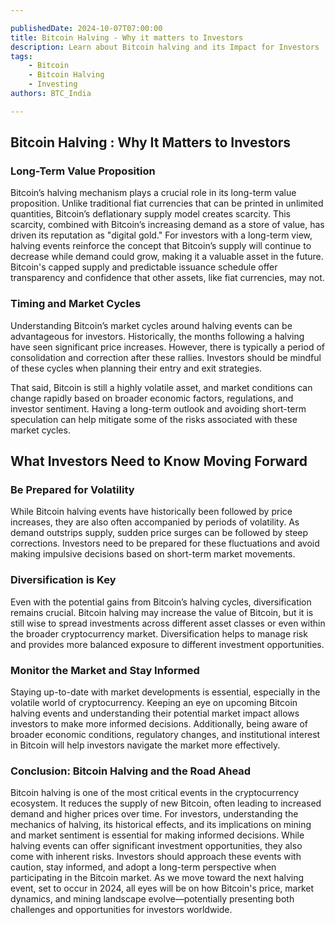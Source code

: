 ```yaml
---

publishedDate: 2024-10-07T07:00:00
title: Bitcoin Halving - Why it matters to Investors
description: Learn about Bitcoin halving and its Impact for Investors
tags:
    - Bitcoin
    - Bitcoin Halving
    - Investing
authors: BTC_India

---
```

## Bitcoin Halving : Why It Matters to Investors

### Long-Term Value Proposition

Bitcoin’s halving mechanism plays a crucial role in its long-term value proposition. Unlike traditional fiat currencies that can be printed in unlimited quantities, Bitcoin’s deflationary supply model creates scarcity. This scarcity, combined with Bitcoin’s increasing demand as a store of value, has driven its reputation as "digital gold."
For investors with a long-term view, halving events reinforce the concept that Bitcoin’s supply will continue to decrease while demand could grow, making it a valuable asset in the future. Bitcoin's capped supply and predictable issuance schedule offer transparency and confidence that other assets, like fiat currencies, may not.

### Timing and Market Cycles

Understanding Bitcoin’s market cycles around halving events can be advantageous for investors. Historically, the months following a halving have seen significant price increases. However, there is typically a period of consolidation and correction after these rallies. Investors should be mindful of these cycles when planning their entry and exit strategies.

That said, Bitcoin is still a highly volatile asset, and market conditions can change rapidly based on broader economic factors, regulations, and investor sentiment. Having a long-term outlook and avoiding short-term speculation can help mitigate some of the risks associated with these market cycles.

## What Investors Need to Know Moving Forward

### Be Prepared for Volatility

While Bitcoin halving events have historically been followed by price increases, they are also often accompanied by periods of volatility. As demand outstrips supply, sudden price surges can be followed by steep corrections. Investors need to be prepared for these fluctuations and avoid making impulsive decisions based on short-term market movements.

### Diversification is Key

Even with the potential gains from Bitcoin’s halving cycles, diversification remains crucial. Bitcoin halving may increase the value of Bitcoin, but it is still wise to spread investments across different asset classes or even within the broader cryptocurrency market. Diversification helps to manage risk and provides more balanced exposure to different investment opportunities.

### Monitor the Market and Stay Informed

Staying up-to-date with market developments is essential, especially in the volatile world of cryptocurrency. Keeping an eye on upcoming Bitcoin halving events and understanding their potential market impact allows investors to make more informed decisions. Additionally, being aware of broader economic conditions, regulatory changes, and institutional interest in Bitcoin will help investors navigate the market more effectively.

### Conclusion: Bitcoin Halving and the Road Ahead

Bitcoin halving is one of the most critical events in the cryptocurrency ecosystem. It reduces the supply of new Bitcoin, often leading to increased demand and higher prices over time. For investors, understanding the mechanics of halving, its historical effects, and its implications on mining and market sentiment is essential for making informed decisions.
While halving events can offer significant investment opportunities, they also come with inherent risks. Investors should approach these events with caution, stay informed, and adopt a long-term perspective when participating in the Bitcoin market.
As we move toward the next halving event, set to occur in 2024, all eyes will be on how Bitcoin's price, market dynamics, and mining landscape evolve—potentially presenting both challenges and opportunities for investors worldwide.

